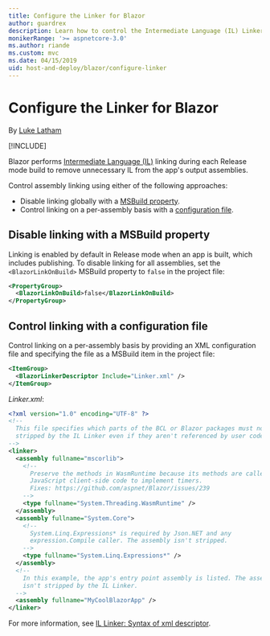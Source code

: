 ```yaml
---
title: Configure the Linker for Blazor
author: guardrex
description: Learn how to control the Intermediate Language (IL) Linker when building a Blazor app.
monikerRange: '>= aspnetcore-3.0'
ms.author: riande
ms.custom: mvc
ms.date: 04/15/2019
uid: host-and-deploy/blazor/configure-linker
---
```

# Configure the Linker for Blazor

By [Luke Latham](https://github.com/guardrex)

[!INCLUDE[](~/includes/razor-components-preview-notice.md)]

Blazor performs [Intermediate Language (IL)](/dotnet/standard/managed-code#intermediate-language--execution) linking during each Release mode build to remove unnecessary IL from the app's output assemblies.

Control assembly linking using either of the following approaches:

* Disable linking globally with a [MSBuild property](#disable-linking-with-a-msbuild-property).
* Control linking on a per-assembly basis with a [configuration file](#control-linking-with-a-configuration-file).

## Disable linking with a MSBuild property

Linking is enabled by default in Release mode when an app is built, which includes publishing. To disable linking for all assemblies, set the `<BlazorLinkOnBuild>` MSBuild property to `false` in the project file:

```xml
<PropertyGroup>
  <BlazorLinkOnBuild>false</BlazorLinkOnBuild>
</PropertyGroup>
```

## Control linking with a configuration file

Control linking on a per-assembly basis by providing an XML configuration file and specifying the file as a MSBuild item in the project file:

```xml
<ItemGroup>
  <BlazorLinkerDescriptor Include="Linker.xml" />
</ItemGroup>
```

*Linker.xml*:

```xml
<?xml version="1.0" encoding="UTF-8" ?>
<!--
  This file specifies which parts of the BCL or Blazor packages must not be
  stripped by the IL Linker even if they aren't referenced by user code.
-->
<linker>
  <assembly fullname="mscorlib">
    <!--
      Preserve the methods in WasmRuntime because its methods are called by 
      JavaScript client-side code to implement timers.
      Fixes: https://github.com/aspnet/Blazor/issues/239
    -->
    <type fullname="System.Threading.WasmRuntime" />
  </assembly>
  <assembly fullname="System.Core">
    <!--
      System.Linq.Expressions* is required by Json.NET and any 
      expression.Compile caller. The assembly isn't stripped.
    -->
    <type fullname="System.Linq.Expressions*" />
  </assembly>
  <!--
    In this example, the app's entry point assembly is listed. The assembly
    isn't stripped by the IL Linker.
  -->
  <assembly fullname="MyCoolBlazorApp" />
</linker>
```

For more information, see [IL Linker: Syntax of xml descriptor](https://github.com/mono/linker/blob/master/src/linker/README.md#syntax-of-xml-descriptor).
